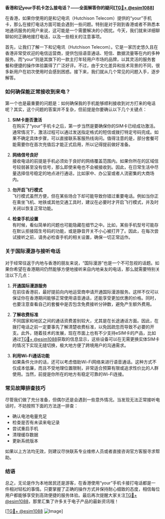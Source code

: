 **香港和记your手机卡怎么接电话？——全面解答你的疑问[[TG💪+ @esim1088](https://t.me/s/esim1088)]**

在香港，如果你使用的是和记电讯（Hutchison Telecom）提供的“your”手机卡，那么在接打电话方面可能会遇到一些问题。特别是对于刚到香港或者不熟悉本地通讯服务的用户来说，这可能是一个需要解决的小困扰。今天，我们就来详细聊聊如何正确地接打电话，以及一些相关的注意事项。

首先，让我们了解一下和记电讯（Hutchison Telecom）。它是一家历史悠久且在香港非常受欢迎的电信运营商，提供包括语音通话、短信、数据流量等在内的多种服务。而“your”则是其旗下的一款主打年轻用户市场的品牌，以其灵活的服务套餐和便捷的操作体验赢得了广泛好评。不过，由于文化差异和技术背景的不同，很多新用户在初次使用时会感到困惑。接下来，我们就从几个常见的问题入手，逐步解答。

### **如何确保能正常接收到来电？**

第一个也是最重要的问题是：如何确保我的手机能够顺利接收到对方打来的电话呢？其实，这个问题的答案并不复杂，但前提是你要确认以下几个关键点：

1. **SIM卡是否激活**  
   在购买了“your”手机卡之后，第一步当然是要确保你的SIM卡已经成功激活。通常情况下，激活过程可以通过发送指定格式的短信或拨打特定号码完成。如果不确定具体步骤，可以直接联系客服热线询问。值得注意的是，部分套餐可能需要你在首次充值后才能正式启用，所以记得提前做好准备。

2. **网络信号良好**  
   接收电话的前提是手机必须处于良好的网络覆盖范围内。如果你所在的区域信号较弱甚至没有信号，那么即使来电也不会被接收到。因此，在日常生活中尽量选择信号稳定的地点进行通话，比如家中、办公室或者人流密集的大商场内。

3. **勿开启飞行模式**  
   飞行模式虽然方便，但在某些场合下却可能导致你错过重要电话。例如当你正在乘坐飞机、地铁或其他交通工具时，建议在必要时才开启飞行模式，并及时关闭以恢复正常功能。

4. **检查手机设置**  
   有时候，看似简单的问题也可能隐藏在细节之中。比如，某些手机型号可能存在默认拒接陌生号码的功能，或是静音开关不小心被打开了。因此，在每次尝试接听之前，请务必检查手机的相关设置，确保一切正常运作。

### **关于国际漫游与接听电话**

对于经常往返于内地与香港的朋友来说，“国际漫游”也是一个不可忽视的话题。如果你希望在香港期间仍然能够方便地接听来自内地亲友的电话，那么就需要特别关注以下几点：

1. **开通国际漫游服务**  
   在前往香港前，最好提前向内地运营商申请开通国际漫游服务。这样不仅可以保证你在香港期间能够正常使用语音通话，还能享受更加优惠的价格。同时，也要注意查看自己的套餐中是否包含免费接听分钟数，避免产生额外费用。

2. **了解收费标准**  
   不同国家和地区之间的通话资费差别较大，尤其是在长途通话方面。因此，在拨打电话之前一定要事先了解清楚收费标准，以免因疏忽而导致不必要的开支。此外，随着技术的发展，现在市面上也有不少支持eSIM卡的产品，比如通过[TG💪+ @esim1088](https://t.me/s/esim1088)获取的信息显示，这些设备可以在无需更换实体SIM卡的情况下实现无缝切换，极大地方便了跨境用户的沟通需求。

3. **利用Wi-Fi通话功能**  
   如果条件允许的话，还可以考虑借助Wi-Fi网络来进行语音通话。这种方式不仅成本低廉，而且不受地理位置限制，非常适合预算有限或追求性价比的人群使用。当然，前提是你所在的地方有稳定可靠的Wi-Fi连接。

### **常见故障排查技巧**

尽管我们做了充分准备，但偶尔还是会遇到一些意外情况。当发现无法正常接听电话时，不妨按照下面的方法逐一排查：

- 确认电池电量充足  
- 检查是否有未读来电记录  
- 尝试重启手机  
- 清理缓存数据  
- 更新系统版本  

如果以上方法均无效，则建议尽快联系专业维修人员或者直接咨询官方客服寻求帮助。

### **结语**

总之，无论是作为本地居民还是游客，在香港使用“your”手机卡接打电话都是一件相对轻松的事情。只要掌握了正确的操作方式并保持耐心细致的态度，相信每位用户都能够享受到高效便捷的服务体验。最后再次提醒大家关注[TG💪+ @esim1088](https://t.me/s/esim1088)，那里汇集了许多关于电子产品的最新资讯哦！

[[TG💪+ @esim1088](https://t.me/s/esim1088) ![Image](https://i.postimg.cc/4NQfJmqS/Snipaste-2025-05-13-00-14-12.png)]